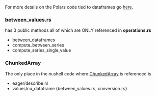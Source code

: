 
For more details on the Polars code tied to dataframes go
[here](./polars.md).

### between_values.rs

has 3 public methods all of which are ONLY referenced in **operations.rs**

* between_dataframes
* compute_between_series
* compute_series_single_value

### ChunkedArray

The only place in the nushell code where
[ChunkedArray](https://docs.rs/polars/latest/polars/chunked_array/struct.ChunkedArray.html)
is referenced is

* eager/describe.rs
* values/nu_dataframe {between_values.rs, conversion.rs}
